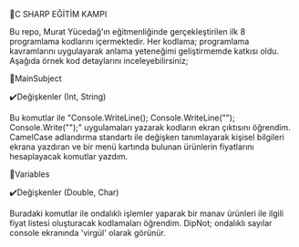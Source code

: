 🔷C SHARP EĞİTİM KAMPI

Bu repo, Murat Yücedağ'ın eğitmenliğinde gerçekleştirilen ilk 8 programlama kodlarını içermektedir. Her kodlama; programlama kavramlarını uygulayarak anlama yeteneğimi geliştirmemde katkısı oldu. Aşağıda örnek kod detaylarını inceleyebilirsiniz;

💠MainSubject

✔️Değişkenler (Int, String)

Bu komutlar ile "Console.WriteLine(); Console.WriteLine(""); Console.Write("");" uygulamaları yazarak kodların ekran çıktısını öğrendim. CamelCase adlandırma standartı ile değişken tanımlayarak kişisel bilgileri ekrana yazdıran ve bir menü kartında bulunan ürünlerin fiyatlarını hesaplayacak komutlar yazdım.

💠Variables

✔️Değişkenler (Double, Char)

Buradaki komutlar ile ondalıklı işlemler yaparak bir manav ürünleri ile ilgili fiyat listesi oluşturacak kodlamaları öğrendim. DipNot; ondalıklı sayılar console ekranında 'virgül' olarak görünür.

